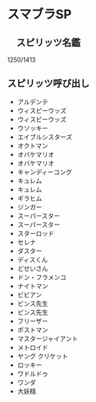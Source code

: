 # スマブラSP
## 　スピリッツ名鑑
1250/1413

## スピリッツ呼び出し
* アルデンテ
* ウィスピーウッズ
* ウィスピーウッズ
* ウソッキー
* エイブルシスターズ
* オクトマン
* オバケマリオ
* オバケマリオ
* キャンディーコング
* キュレム
* キュレム
* ギラヒム
* ジンガー
* スーパースター
* スーパースター
* スターロッド
* セレナ
* ダスター
* ディスくん
* どせいさん
* ドン・フラメンコ
* ナイトマン
* ビビアン
* ビンス先生
* ビンス先生
* フリーザー
* ポストマン
* マスタージャイアント
* メトロイド
* ヤング クリケット
* ロッキー
* ワドルドゥ
* ワンダ
* 大妖精